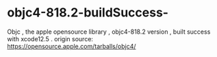 # objc4-818.2-buildSuccess-
Objc , the apple opensource library , objc4-818.2 version ,  built success with xcode12.5 .
origin source: https://opensource.apple.com/tarballs/objc4/

